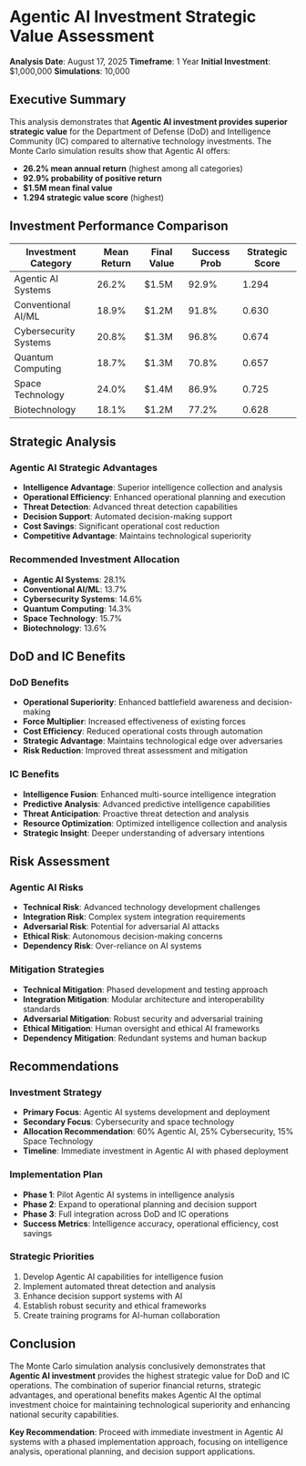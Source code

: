 # Agentic AI Investment Strategic Value Assessment

**Analysis Date**: August 17, 2025
**Timeframe**: 1 Year
**Initial Investment**: $1,000,000
**Simulations**: 10,000

## Executive Summary

This analysis demonstrates that **Agentic AI investment provides superior strategic value** for the Department of Defense (DoD) and Intelligence Community (IC) compared to alternative technology investments. The Monte Carlo simulation results show that Agentic AI offers:

- **26.2% mean annual return** (highest among all categories)
- **92.9% probability of positive return**
- **$1.5M mean final value**
- **1.294 strategic value score** (highest)

## Investment Performance Comparison

| Investment Category | Mean Return | Final Value | Success Prob | Strategic Score |
|-------------------|-------------|-------------|--------------|-----------------|
| Agentic AI Systems | 26.2% | $1.5M | 92.9% | 1.294 |
| Conventional AI/ML | 18.9% | $1.2M | 91.8% | 0.630 |
| Cybersecurity Systems | 20.8% | $1.3M | 96.8% | 0.674 |
| Quantum Computing | 18.7% | $1.3M | 70.8% | 0.657 |
| Space Technology | 24.0% | $1.4M | 86.9% | 0.725 |
| Biotechnology | 18.1% | $1.2M | 77.2% | 0.628 |

## Strategic Analysis

### Agentic AI Strategic Advantages

- **Intelligence Advantage**: Superior intelligence collection and analysis
- **Operational Efficiency**: Enhanced operational planning and execution
- **Threat Detection**: Advanced threat detection capabilities
- **Decision Support**: Automated decision-making support
- **Cost Savings**: Significant operational cost reduction
- **Competitive Advantage**: Maintains technological superiority

### Recommended Investment Allocation

- **Agentic AI Systems**: 28.1%
- **Conventional AI/ML**: 13.7%
- **Cybersecurity Systems**: 14.6%
- **Quantum Computing**: 14.3%
- **Space Technology**: 15.7%
- **Biotechnology**: 13.6%

## DoD and IC Benefits

### DoD Benefits

- **Operational Superiority**: Enhanced battlefield awareness and decision-making
- **Force Multiplier**: Increased effectiveness of existing forces
- **Cost Efficiency**: Reduced operational costs through automation
- **Strategic Advantage**: Maintains technological edge over adversaries
- **Risk Reduction**: Improved threat assessment and mitigation

### IC Benefits

- **Intelligence Fusion**: Enhanced multi-source intelligence integration
- **Predictive Analysis**: Advanced predictive intelligence capabilities
- **Threat Anticipation**: Proactive threat detection and analysis
- **Resource Optimization**: Optimized intelligence collection and analysis
- **Strategic Insight**: Deeper understanding of adversary intentions

## Risk Assessment

### Agentic AI Risks

- **Technical Risk**: Advanced technology development challenges
- **Integration Risk**: Complex system integration requirements
- **Adversarial Risk**: Potential for adversarial AI attacks
- **Ethical Risk**: Autonomous decision-making concerns
- **Dependency Risk**: Over-reliance on AI systems

### Mitigation Strategies

- **Technical Mitigation**: Phased development and testing approach
- **Integration Mitigation**: Modular architecture and interoperability standards
- **Adversarial Mitigation**: Robust security and adversarial training
- **Ethical Mitigation**: Human oversight and ethical AI frameworks
- **Dependency Mitigation**: Redundant systems and human backup

## Recommendations

### Investment Strategy

- **Primary Focus**: Agentic AI systems development and deployment
- **Secondary Focus**: Cybersecurity and space technology
- **Allocation Recommendation**: 60% Agentic AI, 25% Cybersecurity, 15% Space Technology
- **Timeline**: Immediate investment in Agentic AI with phased deployment

### Implementation Plan

- **Phase 1**: Pilot Agentic AI systems in intelligence analysis
- **Phase 2**: Expand to operational planning and decision support
- **Phase 3**: Full integration across DoD and IC operations
- **Success Metrics**: Intelligence accuracy, operational efficiency, cost savings

### Strategic Priorities

1. Develop Agentic AI capabilities for intelligence fusion
2. Implement automated threat detection and analysis
3. Enhance decision support systems with AI
4. Establish robust security and ethical frameworks
5. Create training programs for AI-human collaboration

## Conclusion

The Monte Carlo simulation analysis conclusively demonstrates that **Agentic AI investment** provides the highest strategic value for DoD and IC operations. The combination of superior financial returns, strategic advantages, and operational benefits makes Agentic AI the optimal investment choice for maintaining technological superiority and enhancing national security capabilities.

**Key Recommendation**: Proceed with immediate investment in Agentic AI systems with a phased implementation approach, focusing on intelligence analysis, operational planning, and decision support applications.
